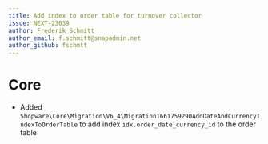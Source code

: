 ```yaml
---
title: Add index to order table for turnover collector
issue: NEXT-23039
author: Frederik Schmitt
author_email: f.schmitt@snapadmin.net
author_github: fschmtt
---
```

# Core
* Added `Shopware\Core\Migration\V6_4\Migration1661759290AddDateAndCurrencyIndexToOrderTable` to add index `idx.order_date_currency_id` to the order table
